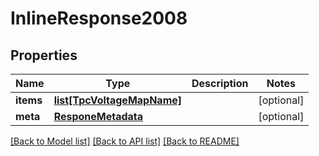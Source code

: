 # InlineResponse2008

## Properties
Name | Type | Description | Notes
------------ | ------------- | ------------- | -------------
**items** | [**list[TpcVoltageMapName]**](TpcVoltageMapName.md) |  | [optional] 
**meta** | [**ResponeMetadata**](ResponeMetadata.md) |  | [optional] 

[[Back to Model list]](../README.md#documentation-for-models) [[Back to API list]](../README.md#documentation-for-api-endpoints) [[Back to README]](../README.md)


